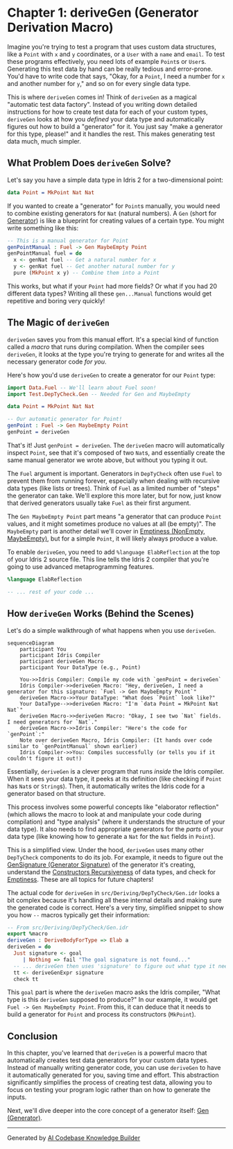 # Chapter 1: deriveGen (Generator Derivation Macro)

Imagine you're trying to test a program that uses custom data structures, like a `Point` with `x` and `y` coordinates, or a `User` with a `name` and `email`. To test these programs effectively, you need lots of example `Point`s or `User`s. Generating this test data by hand can be really tedious and error-prone. You'd have to write code that says, "Okay, for a `Point`, I need a number for `x` and another number for `y`," and so on for every single data type.

This is where `deriveGen` comes in! Think of `deriveGen` as a magical "automatic test data factory". Instead of you writing down detailed instructions for how to create test data for each of your custom types, `deriveGen` looks at how you *defined* your data type and automatically figures out how to build a "generator" for it. You just say "make a generator for this type, please!" and it handles the rest. This makes generating test data much, much simpler.

## What Problem Does `deriveGen` Solve?

Let's say you have a simple data type in Idris 2 for a two-dimensional point:

```idris
data Point = MkPoint Nat Nat
```

If you wanted to create a "generator" for `Point`s manually, you would need to combine existing generators for `Nat` (natural numbers). A `Gen` (short for [Generator](02_gen__generator__.md)) is like a blueprint for creating values of a certain type. You might write something like this:

```idris
-- This is a manual generator for Point
genPointManual : Fuel -> Gen MaybeEmpty Point
genPointManual fuel = do
  x <- genNat fuel -- Get a natural number for x
  y <- genNat fuel -- Get another natural number for y
  pure (MkPoint x y) -- Combine them into a Point
```

This works, but what if your `Point` had more fields? Or what if you had 20 different data types? Writing all these `gen...Manual` functions would get repetitive and boring very quickly!

## The Magic of `deriveGen`

`deriveGen` saves you from this manual effort. It's a special kind of function called a *macro* that runs during compilation. When the compiler sees `deriveGen`, it looks at the type you're trying to generate for and writes all the necessary generator code *for you*.

Here's how you'd use `deriveGen` to create a generator for our `Point` type:

```idris
import Data.Fuel -- We'll learn about Fuel soon!
import Test.DepTyCheck.Gen -- Needed for Gen and MaybeEmpty

data Point = MkPoint Nat Nat

-- Our automatic generator for Point!
genPoint : Fuel -> Gen MaybeEmpty Point
genPoint = deriveGen
```

That's it! Just `genPoint = deriveGen`. The `deriveGen` macro will automatically inspect `Point`, see that it's composed of two `Nat`s, and essentially create the same manual generator we wrote above, but without you typing it out.

The `Fuel` argument is important. Generators in `DepTyCheck` often use `Fuel` to prevent them from running forever, especially when dealing with recursive data types (like lists or trees). Think of `Fuel` as a limited number of "steps" the generator can take. We'll explore this more later, but for now, just know that derived generators usually take `Fuel` as their first argument.

The `Gen MaybeEmpty Point` part means "a generator that can produce `Point` values, and it might sometimes produce no values at all (be empty)". The `MaybeEmpty` part is another detail we'll cover in [Emptiness (NonEmpty, MaybeEmpty)](04_emptiness__nonempty__maybeempty__.md), but for a simple `Point`, it will likely always produce a value.

To enable `deriveGen`, you need to add `%language ElabReflection` at the top of your Idris 2 source file. This line tells the Idris 2 compiler that you're going to use advanced metaprogramming features.

```idris
%language ElabReflection

-- ... rest of your code ...
```

## How `deriveGen` Works (Behind the Scenes)

Let's do a simple walkthrough of what happens when you use `deriveGen`.

```mermaid
sequenceDiagram
    participant You
    participant Idris Compiler
    participant deriveGen Macro
    participant Your DataType (e.g., Point)

    You->>Idris Compiler: Compile my code with `genPoint = deriveGen`
    Idris Compiler->>deriveGen Macro: "Hey, deriveGen, I need a generator for this signature: `Fuel -> Gen MaybeEmpty Point`"
    deriveGen Macro->>Your DataType: "What does `Point` look like?"
    Your DataType-->>deriveGen Macro: "I'm `data Point = MkPoint Nat Nat`"
    deriveGen Macro->>deriveGen Macro: "Okay, I see two `Nat` fields. I need generators for `Nat`."
    deriveGen Macro->>Idris Compiler: "Here's the code for `genPoint`:"
    Note over deriveGen Macro, Idris Compiler: (It hands over code similar to `genPointManual` shown earlier)
    Idris Compiler->>You: Compiles successfully (or tells you if it couldn't figure it out!)
```

Essentially, `deriveGen` is a clever program that runs *inside* the Idris compiler. When it sees your data type, it peeks at its definition (like checking if `Point` has `Nat`s or `String`s). Then, it automatically writes the Idris code for a generator based on that structure.

This process involves some powerful concepts like "elaborator reflection" (which allows the macro to look at and manipulate your code during compilation) and "type analysis" (where it understands the structure of your data type). It also needs to find appropriate generators for the *parts* of your data type (like knowing how to generate a `Nat` for the `Nat` fields in `Point`).

This is a simplified view. Under the hood, `deriveGen` uses many other `DepTyCheck` components to do its job. For example, it needs to figure out the [GenSignature (Generator Signature)](03_gensignature__generator_signature__.md) of the generator it's creating, understand the [Constructors Recursiveness](06_consrecs__constructors_recursiveness__.md) of data types, and check for [Emptiness](04_emptiness__nonempty__maybeempty__.md). These are all topics for future chapters!

The actual code for `deriveGen` in `src/Deriving/DepTyCheck/Gen.idr` looks a bit complex because it's handling all these internal details and making sure the generated code is correct. Here's a very tiny, simplified snippet to show you how `--` macros typically get their information:

```idris
-- From src/Deriving/DepTyCheck/Gen.idr
export %macro
deriveGen : DeriveBodyForType => Elab a
deriveGen = do
  Just signature <- goal
     | Nothing => fail "The goal signature is not found..."
  -- ... deriveGen then uses 'signature' to figure out what type it needs to generate for
  tt <- deriveGenExpr signature
  check tt
```

This `goal` part is where the `deriveGen` macro asks the Idris compiler, "What type is this `deriveGen` supposed to produce?" In our example, it would get `Fuel -> Gen MaybeEmpty Point`. From this, it can deduce that it needs to build a generator for `Point` and process its constructors (`MkPoint`).

## Conclusion

In this chapter, you've learned that `deriveGen` is a powerful macro that automatically creates test data generators for your custom data types. Instead of manually writing generator code, you can use `deriveGen` to have it automatically generated for you, saving time and effort. This abstraction significantly simplifies the process of creating test data, allowing you to focus on testing your program logic rather than on how to generate the inputs.

Next, we'll dive deeper into the core concept of a generator itself: [Gen (Generator)](02_gen__generator__.md).

---

Generated by [AI Codebase Knowledge Builder](https://github.com/The-Pocket/Tutorial-Codebase-Knowledge)